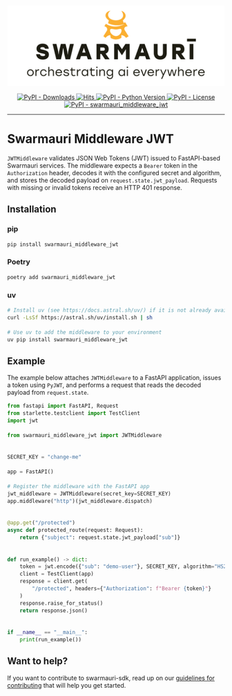 ![Swarmauri Logo](https://github.com/swarmauri/swarmauri-sdk/blob/3d4d1cfa949399d7019ae9d8f296afba773dfb7f/assets/swarmauri.brand.theme.svg)

<p align="center">
    <a href="https://pypi.org/project/swarmauri_middleware_jwt/">
        <img src="https://img.shields.io/pypi/dm/swarmauri_middleware_jwt" alt="PyPI - Downloads"/>
    </a>
    <a href="https://hits.sh/github.com/swarmauri/swarmauri-sdk/tree/master/pkgs/standards/swarmauri_middleware_jwt/">
        <img alt="Hits" src="https://hits.sh/github.com/swarmauri/swarmauri-sdk/tree/master/pkgs/standards/swarmauri_middleware_jwt.svg"/>
    </a>
    <a href="https://pypi.org/project/swarmauri_middleware_jwt/">
        <img src="https://img.shields.io/pypi/pyversions/swarmauri_middleware_jwt" alt="PyPI - Python Version"/>
    </a>
    <a href="https://pypi.org/project/swarmauri_middleware_jwt/">
        <img src="https://img.shields.io/pypi/l/swarmauri_middleware_jwt" alt="PyPI - License"/>
    </a>
    <a href="https://pypi.org/project/swarmauri_middleware_jwt/">
        <img src="https://img.shields.io/pypi/v/swarmauri_middleware_jwt?label=swarmauri_middleware_jwt&color=green" alt="PyPI - swarmauri_middleware_jwt"/>
    </a>
</p>

---

# Swarmauri Middleware JWT

`JWTMiddleware` validates JSON Web Tokens (JWT) issued to FastAPI-based
Swarmauri services. The middleware expects a ``Bearer`` token in the
``Authorization`` header, decodes it with the configured secret and algorithm,
and stores the decoded payload on ``request.state.jwt_payload``. Requests with
missing or invalid tokens receive an HTTP 401 response.

## Installation

### pip

```bash
pip install swarmauri_middleware_jwt
```

### Poetry

```bash
poetry add swarmauri_middleware_jwt
```

### uv

```bash
# Install uv (see https://docs.astral.sh/uv/) if it is not already available
curl -LsSf https://astral.sh/uv/install.sh | sh

# Use uv to add the middleware to your environment
uv pip install swarmauri_middleware_jwt
```

## Example

The example below attaches ``JWTMiddleware`` to a FastAPI application, issues a
token using ``PyJWT``, and performs a request that reads the decoded payload
from ``request.state``.

```python
from fastapi import FastAPI, Request
from starlette.testclient import TestClient
import jwt

from swarmauri_middleware_jwt import JWTMiddleware


SECRET_KEY = "change-me"

app = FastAPI()

# Register the middleware with the FastAPI app
jwt_middleware = JWTMiddleware(secret_key=SECRET_KEY)
app.middleware("http")(jwt_middleware.dispatch)


@app.get("/protected")
async def protected_route(request: Request):
    return {"subject": request.state.jwt_payload["sub"]}


def run_example() -> dict:
    token = jwt.encode({"sub": "demo-user"}, SECRET_KEY, algorithm="HS256")
    client = TestClient(app)
    response = client.get(
        "/protected", headers={"Authorization": f"Bearer {token}"}
    )
    response.raise_for_status()
    return response.json()


if __name__ == "__main__":
    print(run_example())
```

## Want to help?

If you want to contribute to swarmauri-sdk, read up on our
[guidelines for contributing](https://github.com/swarmauri/swarmauri-sdk/blob/master/CONTRIBUTING.md)
that will help you get started.